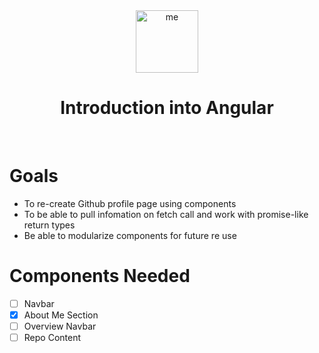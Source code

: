 <div align="center">
<img src="https://upload.wikimedia.org/wikipedia/commons/thumb/c/cf/Angular_full_color_logo.svg/1200px-Angular_full_color_logo.svg.png" alt="me" style="width:100px" >
</div>

<div align="center">
<h1>Introduction into Angular </h1>
</div>
<br>

# Goals

- To re-create Github profile page using components
- To be able to pull infomation on fetch call and work with promise-like return types
- Be able to modularize components for future re use

# Components Needed

- [ ] Navbar
- [x] About Me Section
- [ ] Overview Navbar
- [ ] Repo Content
